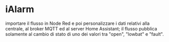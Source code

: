 # iAlarm
 
importare il flusso in Node Red e poi personalizzare i dati relativi alla centrale, al broker MQTT ed al server Home Assistant; il flusso pubblica solamente al cambio di stato di uno dei valori tra "open", "lowbat" e "fault".

